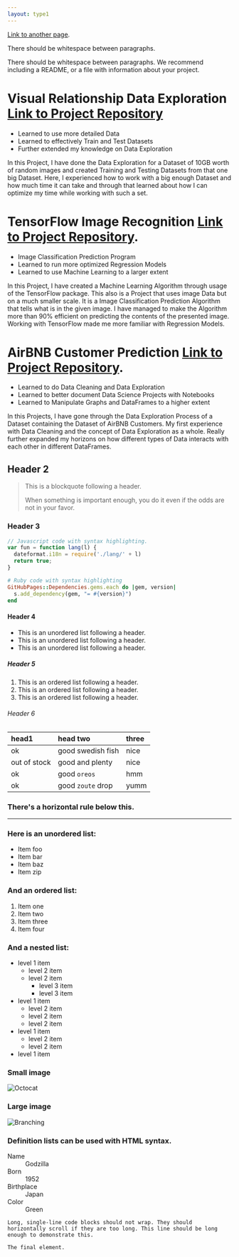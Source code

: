 ```yaml
---
layout: type1
---
```




[Link to another page](./another-page.html).

There should be whitespace between paragraphs.

There should be whitespace between paragraphs. We recommend including a README, or a file with information about your project.

# Visual Relationship Data Exploration [Link to Project Repository](https://github.com/KaanEnt/Visual-Relationship-Data-Exploration)

* Learned to use more detailed Data
* Learned to effectively Train and Test Datasets
* Further extended my knowledge on Data Exploration

In this Project, I have done the Data Exploration for a Dataset of 10GB worth of random images and created Training and Testing Datasets from that one big Dataset.
Here, I experienced how to work with a big enough Dataset and how much time it can take and through that learned about how I can optimize my time while working with such a set.


# TensorFlow Image Recognition [Link to Project Repository](https://github.com/KaanEnt/TensorFlow-Image-Recognition).

* Image Classification Prediction Program
* Learned to run more optimized Regression Models
* Learned to use Machine Learning to a larger extent

In this Project, I have created a Machine Learning Algorithm through usage of the TensorFlow package. This also is a Project that uses image Data but on a much smaller scale.
It is a Image Classification Prediction Algorithm that tells what is in the given image. I have managed to make the Algorithm more than 90% efficient on predicting the contents of the presented image.
Working with TensorFlow made me more familiar with Regression Models.


# AirBNB Customer Prediction [Link to Project Repository](https://github.com/KaanEnt/AirBNB-Prediction-Data-Exploration).

* Learned to do Data Cleaning and Data Exploration
* Learned to better document Data Science Projects with Notebooks
* Learned to Manipulate Graphs and DataFrames to a higher extent

In this Projects, I have gone through the Data Exploration Process of a Dataset containing the Dataset of AirBNB Customers.
My first experience with Data Cleaning and the concept of Data Exploration as a whole. Really further expanded my horizons on how different types of Data interacts with each other in different DataFrames.


## Header 2

> This is a blockquote following a header.
>
> When something is important enough, you do it even if the odds are not in your favor.

### Header 3

```js
// Javascript code with syntax highlighting.
var fun = function lang(l) {
  dateformat.i18n = require('./lang/' + l)
  return true;
}
```

```ruby
# Ruby code with syntax highlighting
GitHubPages::Dependencies.gems.each do |gem, version|
  s.add_dependency(gem, "= #{version}")
end
```

#### Header 4

*   This is an unordered list following a header.
*   This is an unordered list following a header.
*   This is an unordered list following a header.

##### Header 5

1.  This is an ordered list following a header.
2.  This is an ordered list following a header.
3.  This is an ordered list following a header.

###### Header 6

| head1        | head two          | three |
|:-------------|:------------------|:------|
| ok           | good swedish fish | nice  |
| out of stock | good and plenty   | nice  |
| ok           | good `oreos`      | hmm   |
| ok           | good `zoute` drop | yumm  |

### There's a horizontal rule below this.

* * *

### Here is an unordered list:

*   Item foo
*   Item bar
*   Item baz
*   Item zip

### And an ordered list:

1.  Item one
1.  Item two
1.  Item three
1.  Item four

### And a nested list:

- level 1 item
  - level 2 item
  - level 2 item
    - level 3 item
    - level 3 item
- level 1 item
  - level 2 item
  - level 2 item
  - level 2 item
- level 1 item
  - level 2 item
  - level 2 item
- level 1 item

### Small image

![Octocat](https://github.githubassets.com/images/icons/emoji/octocat.png)

### Large image

![Branching](https://guides.github.com/activities/hello-world/branching.png)


### Definition lists can be used with HTML syntax.

<dl>
<dt>Name</dt>
<dd>Godzilla</dd>
<dt>Born</dt>
<dd>1952</dd>
<dt>Birthplace</dt>
<dd>Japan</dd>
<dt>Color</dt>
<dd>Green</dd>
</dl>

```
Long, single-line code blocks should not wrap. They should horizontally scroll if they are too long. This line should be long enough to demonstrate this.
```

```
The final element.
```
